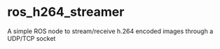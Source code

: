 ros_h264_streamer
=================

A simple ROS node to stream/receive h.264 encoded images through a UDP/TCP socket
